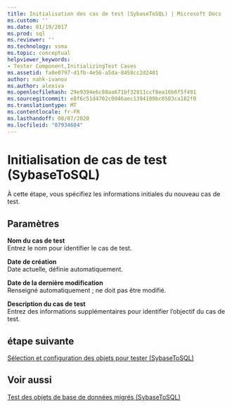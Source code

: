 ```yaml
---
title: Initialisation des cas de test (SybaseToSQL) | Microsoft Docs
ms.custom: ''
ms.date: 01/19/2017
ms.prod: sql
ms.reviewer: ''
ms.technology: ssma
ms.topic: conceptual
helpviewer_keywords:
- Tester Component,InitializingTest Cases
ms.assetid: fa0e0797-d1fb-4e56-a5da-8458cc2d2401
author: nahk-ivanov
ms.author: alexiva
ms.openlocfilehash: 29e9394e6c88aa671bf32811ccf8ea16b6f5f491
ms.sourcegitcommit: e8f6c51d4702c0046aec1394109bc0503ca182f0
ms.translationtype: MT
ms.contentlocale: fr-FR
ms.lasthandoff: 08/07/2020
ms.locfileid: "87934684"
---
```

# <a name="initializing-test-cases-sybasetosql"></a>Initialisation de cas de test (SybaseToSQL)
À cette étape, vous spécifiez les informations initiales du nouveau cas de test.  
  
## <a name="parameters"></a>Paramètres  
**Nom du cas de test**  
Entrez le nom pour identifier le cas de test.  
  
**Date de création**  
Date actuelle, définie automatiquement.  
  
**Date de la dernière modification**  
Renseigné automatiquement ; ne doit pas être modifié.  
  
**Description du cas de test**  
Entrez des informations supplémentaires pour identifier l’objectif du cas de test.  
  
## <a name="next-step"></a>étape suivante  
[Sélection et configuration des objets pour tester &#40;SybaseToSQL&#41;](../../ssma/sybase/selecting-and-configuring-objects-to-test-sybasetosql.md)  
  
## <a name="see-also"></a>Voir aussi  
[Test des objets de base de données migrés &#40;SybaseToSQL&#41;](../../ssma/sybase/testing-migrated-database-objects-sybasetosql.md)  
  
